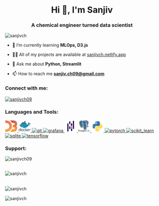 <h1 align="center">Hi 👋, I'm Sanjiv</h1>
<h3 align="center">A chemical engineer turned data scientist</h3>

<p align="left"> <img src="https://komarev.com/ghpvc/?username=sanjivch&label=Profile%20views&color=0e75b6&style=flat" alt="sanjivch" /> </p>

- 🌱 I’m currently learning **MLOps, D3.js**

- 👨‍💻 All of my projects are available at [sanjivch.netlify.app](sanjivch.netlify.app)

- 💬 Ask me about **Python, Streamlit**

- 📫 How to reach me **sanjiv.ch09@gmail.com**

<h3 align="left">Connect with me:</h3>
<p align="left">
<a href="https://linkedin.com/in/sanjivch09" target="blank"><img align="center" src="https://raw.githubusercontent.com/rahuldkjain/github-profile-readme-generator/master/src/images/icons/Social/linked-in-alt.svg" alt="sanjivch09" height="30" width="40" /></a>
</p>

<h3 align="left">Languages and Tools:</h3>
<p align="left"> <a href="https://d3js.org/" target="_blank" rel="noreferrer"> <img src="https://raw.githubusercontent.com/devicons/devicon/master/icons/d3js/d3js-original.svg" alt="d3js" width="40" height="40"/> </a> <a href="https://www.docker.com/" target="_blank" rel="noreferrer"> <img src="https://raw.githubusercontent.com/devicons/devicon/master/icons/docker/docker-original-wordmark.svg" alt="docker" width="40" height="40"/> </a> <a href="https://git-scm.com/" target="_blank" rel="noreferrer"> <img src="https://www.vectorlogo.zone/logos/git-scm/git-scm-icon.svg" alt="git" width="40" height="40"/> </a> <a href="https://grafana.com" target="_blank" rel="noreferrer"> <img src="https://www.vectorlogo.zone/logos/grafana/grafana-icon.svg" alt="grafana" width="40" height="40"/> </a> <a href="https://pandas.pydata.org/" target="_blank" rel="noreferrer"> <img src="https://raw.githubusercontent.com/devicons/devicon/2ae2a900d2f041da66e950e4d48052658d850630/icons/pandas/pandas-original.svg" alt="pandas" width="40" height="40"/> </a> <a href="https://www.postgresql.org" target="_blank" rel="noreferrer"> <img src="https://raw.githubusercontent.com/devicons/devicon/master/icons/postgresql/postgresql-original-wordmark.svg" alt="postgresql" width="40" height="40"/> </a> <a href="https://www.python.org" target="_blank" rel="noreferrer"> <img src="https://raw.githubusercontent.com/devicons/devicon/master/icons/python/python-original.svg" alt="python" width="40" height="40"/> </a> <a href="https://pytorch.org/" target="_blank" rel="noreferrer"> <img src="https://www.vectorlogo.zone/logos/pytorch/pytorch-icon.svg" alt="pytorch" width="40" height="40"/> </a> <a href="https://scikit-learn.org/" target="_blank" rel="noreferrer"> <img src="https://upload.wikimedia.org/wikipedia/commons/0/05/Scikit_learn_logo_small.svg" alt="scikit_learn" width="40" height="40"/> </a> <a href="https://www.sqlite.org/" target="_blank" rel="noreferrer"> <img src="https://www.vectorlogo.zone/logos/sqlite/sqlite-icon.svg" alt="sqlite" width="40" height="40"/> </a> <a href="https://www.tensorflow.org" target="_blank" rel="noreferrer"> <img src="https://www.vectorlogo.zone/logos/tensorflow/tensorflow-icon.svg" alt="tensorflow" width="40" height="40"/> </a> </p>

<h3 align="left">Support:</h3>
<p><a href="https://www.buymeacoffee.com/sanjivch09"> <img align="left" src="https://cdn.buymeacoffee.com/buttons/v2/default-yellow.png" height="25" width="105" alt="sanjivch09" /></a></p>
<br>
<br>

<p><img align="left" src="https://github-readme-stats.vercel.app/api/top-langs?username=sanjivch&show_icons=true&locale=en&layout=compact" alt="sanjivch" /></p>
<br><br>
<p><img align="center" src="https://github-readme-stats.vercel.app/api?username=sanjivch&show_icons=true&locale=en" alt="sanjivch" /></p>

<p><img align="center" src="https://github-readme-streak-stats.herokuapp.com/?user=sanjivch&" alt="sanjivch" /></p>

